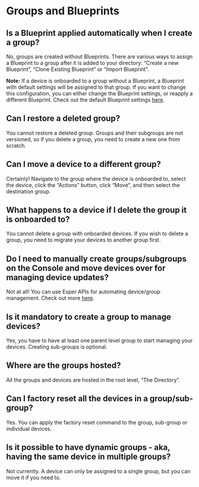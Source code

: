 # Groups and Blueprints

## Is a Blueprint applied automatically when I create a group?

 No, groups are created without Blueprints. There are various ways to assign a Blueprint to a group after it is added to your directory: “Create a new Blueprint”, “Clone Existing Blueprint” or “Import Blueprint”.


**Note:** If a device is onboarded to a group without a Blueprint, a Blueprint with default settings will be assigned to that group. If you want to change this configuration, you can either change the Blueprint settings, or reapply a different Blueprint. Check out the default Blueprint settings [here](https://onboarding-esper.netlify.app/blueprint_default_values.pdf).

  

## Can I restore a deleted group?

You cannot restore a deleted group. Groups and their subgroups are not versioned, so if you delete a group, you need to create a new one from scratch.

  

## Can I move a device to a different group?

 Certainly! Navigate to the group where the device is onboarded to, select the device, click the “Actions” button, click “Move”, and then select the destination group.

  

## What happens to a device if I delete the group it is onboarded to?

You cannot delete a group with onboarded devices. If you wish to delete a group, you need to migrate your devices to another group first.

  

## Do I need to manually create groups/subgroups on the Console and move devices over for managing device updates?

Not at all! You can use Esper APIs for automating device/group management. Check out more [here](https://api.esper.io/tag/Device-Group).

  

## Is it mandatory to create a group to manage devices?

 Yes, you have to have at least one parent level group to start managing your devices. Creating sub-groups is optional.

  

## Where are the groups hosted?

 All the groups and devices are hosted in the root level, “The Directory”.

  

## Can I factory reset all the devices in a group/sub-group?

Yes. You can apply the factory reset command to the group, sub-group or individual devices.

  

## Is it possible to have dynamic groups - aka, having the same device in multiple groups?

 Not currently. A device can only be assigned to a single group, but you can move it if you need to.

